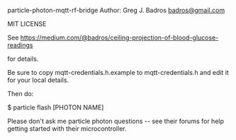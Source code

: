 particle-photon-mqtt-rf-bridge
Author: Greg J. Badros <badros@gmail.com>

MIT LICENSE

See https://medium.com/@badros/ceiling-projection-of-blood-glucose-readings

for details.

Be sure to copy mqtt-credentials.h.example to mqtt-credentials.h and edit it
for your local details.

Then do:

$ particle flash [PHOTON NAME]

Please don't ask me particle photon questions -- see their forums for help
getting started with their microcontroller.

 
